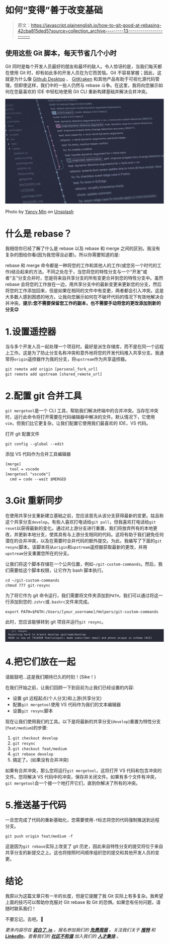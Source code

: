 # 如何“变得”善于改变基础

> 原文：<https://javascript.plainenglish.io/how-to-git-good-at-rebasing-42cba815ded5?source=collection_archive---------13----------------------->

## 使用这些 Git 脚本，每天节省几个小时

Git 同时是每个开发人员最好的朋友和最坏的敌人。令人惊讶的是，当我们每天都在使用 Git 时，却有如此多的开发人员在为它而苦恼。Git 不容易掌握；因此，这就是为什么像 [Github Desktop](https://desktop.github.com/) 、 [GitKraken](https://www.gitkraken.com/lp/e1?utm_feeditemid=&utm_device=c&utm_term=best%20git%20tools&utm_campaign=GK+Git+GUI+-+Search+(US)&utm_source=google&utm_medium=ppc&hsa_acc=1130375851&hsa_cam=16449602314&hsa_grp=136834049231&hsa_ad=585374020000&hsa_src=g&hsa_tgt=kwd-156967579504&hsa_kw=best%20git%20tools&hsa_mt=e&hsa_net=adwords&hsa_ver=3) 和其他产品有助于可视化源代码管理。但即使这样，我们中的一些人仍然与 rebase 斗争。在这里，我将向您展示如何在您最喜欢的 IDE 中轻松地使用 Git CLI 重新构建基础并解决合并冲突。

![](img/6c32ec120edb17afc1d3b31301978b9d.png)

Photo by [Yancy Min](https://unsplash.com/@yancymin?utm_source=medium&utm_medium=referral) on [Unsplash](https://unsplash.com?utm_source=medium&utm_medium=referral)

# 什么是 rebase？

我相信你已经了解了什么是 rebase 以及 rebase 和 merge 之间的区别。我没有复杂的图给你看(因为我觉得没必要)。所以你需要知道的是:

rebase 和 merge 命令都是一种将您的工作和其他人的工作(或您另一个时代的工作)结合起来的方法。不同之处在于，当您将您的特性分支与一个“开发”或者“主”分支合并时，您是将来自共享分支的所有变更合并到您的特性分支中。虽然 rebase 会将您的工作放在一边，用共享分支中的最新变更来更新您的分支，然后将您的工作添加回来，但是如果在相同的文件中有变更，两者都会引入冲突。这是大多数人感到困惑的地方。让我向您展示如何在不破坏代码的情况下有效地解决合并冲突。**提示:您不需要保留您工作的副本，也不需要手动将您的更改添加到新的分支😉**

# 1.设置遥控器

当与多个开发人员一起处理一个项目时。最好是派生存储库，而不是在同一个远程上工作。这是为了防止分支名称冲突和意外地将您的开发代码推入共享分支。我通常将`origin`遥控器作为我的分支，将`upstream`作为共享遥控器。

```
git remote add origin [personal_fork_url]
git remote add upstream [shared_remote_url]
```

# 2.配置 git 合并工具

`git mergetool`是一个 CLI 工具，帮助我们解决终端中的合并冲突。当存在冲突时，运行此命令将打开需要在代码编辑器中解决的文件。默认情况下，它使用`vim`，但我们比它更复杂。让我们配置它使用我们最喜欢的 IDE，VS 代码。

打开 git 配置文件

```
git config --global --edit
```

添加 VS 代码作为合并工具编辑器

```
[merge]
  tool = vscode
[mergetool "vscode"]
  cmd = code --wait $MERGED
```

# 3.Git 重新同步

在使用共享分支重新建立基础之前，您应该首先从该分支获得最新的变更。姑且称这个共享分支`develop`。有些人喜欢打电话给`git pull`，但我喜欢打电话给`git reset`以获得最新的变化。通过对上游分支进行重置，我们将放弃所有的本地更改，并更新本地分支，使其具有与上游分支相同的代码。这将有助于我们避免任何潜在的合并冲突，以及在需要时合并代码的额外提交。为此，我编写了下面的`git resync`脚本。该脚本将从`origin`和`upstream`遥控器获取最新的更改，并用`upstream`分支重置您所在的分支。

让我们将这个脚本存储在一个公共位置，例如`~/git-custom-commands`。然后，我们需要给这个脚本权限，让它作为 bash 脚本执行。

```
cd ~/git-custom-commands
chmod 777 git-resync
```

为了将它作为 git 命令运行，我们需要将文件夹添加到`PATH`，我们可以通过将这一行添加到您的`.zshrc`或`.bashrc`文件来完成。

```
export PATH=$PATH:/Users/[your_username]/Helpers/git-custom-commands
```

此时，您应该能够转到 git 项目并运行`git resync`。

![](img/6d619d88af76adeb7fa567fadb7f657d.png)

# 4.把它们放在一起

请敲鼓吧…这是我们期待已久的时刻！(Sike！)

在我们开始之前，让我们回顾一下到目前为止我们已经设置的内容:

*   设置 git 远程起点(个人分叉)和上游(共享分叉)
*   配置`git mergetool`使用 VS 代码作为我们的文本编辑器
*   设置`git resync`脚本

现在让我们使用我们的工具。以下是将最新的共享分支(`develop`)重置为特性分支(`feat/medium`)的步骤:

1.  `git checkout develop`
2.  `git resync`
3.  `git checkout feat/medium`
4.  `git rebase develop`
5.  搞定了。(如果没有合并冲突)

如果有合并冲突，那么您将运行`git mergetool`，这将打开 VS 代码和包含冲突的文件。您将解决 VS 代码中的冲突，保存并关闭文件。如果有多个文件有冲突，`git mergetool`会一个接一个地打开它们，直到你解决了所有的冲突。

# 5.推送基于代码

一旦您完成了代码的重新基础化，您需要使用`-f`标志将您的代码强制推送到远程分支。

```
git push origin feat/medium -f
```

这是因为`git rebase`实际上改变了 git 历史，因此来自特性分支的提交将位于来自共享分支的新提交之上。这也将按照时间顺序组织您的提交和其他开发人员的变更。

# 结论

我原以为这篇文章只有一半的长度，但是它提醒了我 Git 实际上有多复杂。我希望上面的技巧可以帮助你克服对 Git rebase 和 Git 的恐惧。如果您有任何问题，请随时联系我们！

不要忘记。去吧。🚀

*更多内容尽在* [***说白了. io***](https://plainenglish.io/) *。报名参加我们的* [***免费周报***](http://newsletter.plainenglish.io/) *。关注我们关于* [***推特***](https://twitter.com/inPlainEngHQ) *和*[***LinkedIn***](https://www.linkedin.com/company/inplainenglish/)*。查看我们的* [***社区不和谐***](https://discord.gg/GtDtUAvyhW) *加入我们的* [***人才集体***](https://inplainenglish.pallet.com/talent/welcome) *。*